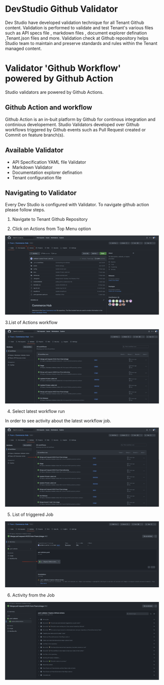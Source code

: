 # DevStudio Github Validator

Dev Studio have developed validation technique for all Tenant Github content. Validation is performed to validate and test Tenant's various files such as API specs file , markdown files , document explorer defination ,Tenant.json files and more. Validation check at Github repository helps Studio team to maintain and preserve standards and rules within the Tenant managed content.

# Validator 'Github Workflow' powered by Github Action

Studio validators are powered by Github Actions. 

## Github Action and workflow

Github Action is an in-buit platform by Github for continous integration and continious developement. Studio Validators developed over Github workflows triggered by Github events such as Pull Request created or Commit on feature branch(s).

## Available Validator

  * API Specification YAML file Validator
  * Markdown Validator
  * Documentation explorer defination
  * Tenant configuration file


## Navigating to Validator
 Every Dev Studio is configured with Validator. To navigate github action please follow steps. 

1. Navigate to Tenant Github Repository

2. Click on Actions from Top Menu option

![Git Action](../images/action-path.png)

3.List of Actions workflow

![Git Action Overview](../images/overview-actions.png)

4. Select latest workflow run
 
In order to see activity about the latest workflow job.

![Git Action workflow](../images/workflow-job.png)

5. List of triggered Job

![Git Action Jobs](../images/action-jobs.png)

6. Activity from the Job

![Git Action Job Activity](../images/action-job-activity.png)


